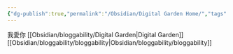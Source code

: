 ```yaml
---
{"dg-publish":true,"permalink":"/Obsidian/Digital Garden Home/","tags":["gardenEntry"],"created":"2023-03-19T23:34:44.590+08:00","updated":"2023-03-19T23:58:38.894+08:00"}
---
```


我愛你 [[Obsidian/bloggability/Digital Garden\|Digital Garden]] [[Obsidian/bloggability/bloggability\|Obsidian/bloggability/bloggability]]